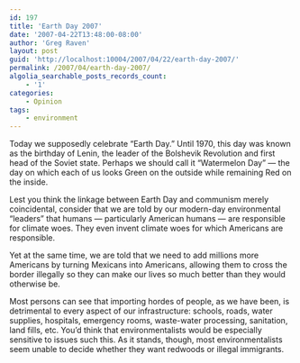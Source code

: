 ```yaml
---
id: 197
title: 'Earth Day 2007'
date: '2007-04-22T13:48:00-08:00'
author: 'Greg Raven'
layout: post
guid: 'http://localhost:10004/2007/04/22/earth-day-2007/'
permalink: /2007/04/earth-day-2007/
algolia_searchable_posts_records_count:
    - '1'
categories:
    - Opinion
tags:
    - environment
---
```


Today we supposedly celebrate “Earth Day.” Until 1970, this day was known as the birthday of Lenin, the leader of the Bolshevik Revolution and first head of the Soviet state. Perhaps we should call it “Watermelon Day” — the day on which each of us looks Green on the outside while remaining Red on the inside.

Lest you think the linkage between Earth Day and communism merely coincidental, consider that we are told by our modern-day environmental “leaders” that humans — particularly American humans — are responsible for climate woes. They even invent climate woes for which Americans are responsible.

Yet at the same time, we are told that we need to add millions more Americans by turning Mexicans into Americans, allowing them to cross the border illegally so they can make our lives so much better than they would otherwise be.

Most persons can see that importing hordes of people, as we have been, is detrimental to every aspect of our infrastructure: schools, roads, water supplies, hospitals, emergency rooms, waste-water processing, sanitation, land fills, etc. You’d think that environmentalists would be especially sensitive to issues such this. As it stands, though, most environmentalists seem unable to decide whether they want redwoods or illegal immigrants.